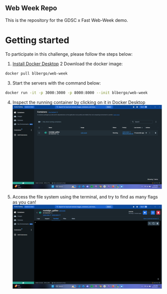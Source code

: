## Web Week Repo

This is the repository for the GDSC x Fast Web-Week demo.

# Getting started
To participate in this challenge, please follow the steps below:
1. [Install Docker Desktop](https://www.docker.com/products/docker-desktop/)
2 Download the docker image:

```bash
docker pull blbergo/web-week
```

3. Start the servers with the command below:

```bash
docker run -it -p 3000:3000 -p 8000:8000 --init blbergo/web-week
```

4. Inspect the running container by clicking on it in Docker Desktop
![Docker Inspect](inspect.png)

5. Access the file system using the terminal, and try to find as many flags as you can!
![Alt text](terminal.png)